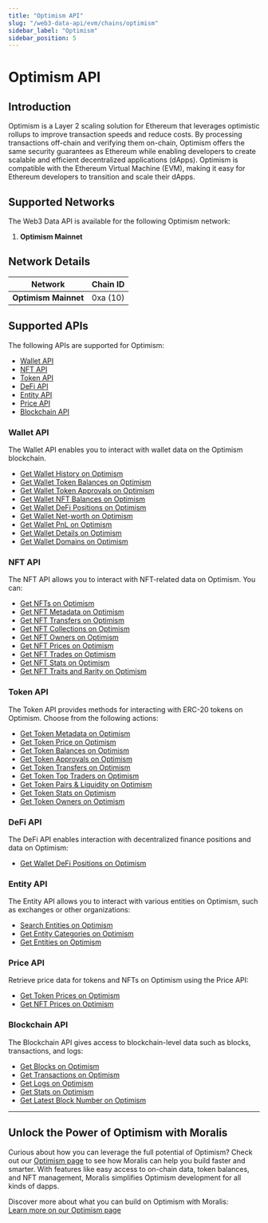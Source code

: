 ```yaml
---
title: "Optimism API"
slug: "/web3-data-api/evm/chains/optimism"
sidebar_label: "Optimism"
sidebar_position: 5
---
```


# Optimism API

## Introduction

Optimism is a Layer 2 scaling solution for Ethereum that leverages optimistic rollups to improve transaction speeds and reduce costs. By processing transactions off-chain and verifying them on-chain, Optimism offers the same security guarantees as Ethereum while enabling developers to create scalable and efficient decentralized applications (dApps). Optimism is compatible with the Ethereum Virtual Machine (EVM), making it easy for Ethereum developers to transition and scale their dApps.

## Supported Networks

The Web3 Data API is available for the following Optimism network:

1. **Optimism Mainnet**

## Network Details

| Network | Chain ID |
| ---- | ---- |
| **Optimism Mainnet** | 0xa (10) |

## Supported APIs

The following APIs are supported for Optimism:

- [Wallet API](/web3-data-api/evm/reference#wallet-api)
- [NFT API](/web3-data-api/evm/reference#nft-api)
- [Token API](/web3-data-api/evm/reference#token-api)
- [DeFi API](/web3-data-api/evm/reference#defi-api)
- [Entity API](/web3-data-api/evm/reference#entity-api)
- [Price API](/web3-data-api/evm/reference#price-api)
- [Blockchain API](/web3-data-api/evm/reference#blockchain-api)

### Wallet API

The Wallet API enables you to interact with wallet data on the Optimism blockchain.

- [Get Wallet History on Optimism](/web3-data-api/evm/reference#get-wallet-history)
- [Get Wallet Token Balances on Optimism](/web3-data-api/evm/reference#get-wallet-token-balances)
- [Get Wallet Token Approvals on Optimism](/web3-data-api/evm/reference#get-wallet-token-approvals)
- [Get Wallet NFT Balances on Optimism](/web3-data-api/evm/reference#get-wallet-nfts)
- [Get Wallet DeFi Positions on Optimism](/web3-data-api/evm/reference#get-wallet-defi-positions)
- [Get Wallet Net-worth on Optimism](/web3-data-api/evm/reference#get-wallet-net-worth)
- [Get Wallet PnL on Optimism](/web3-data-api/evm/reference#get-wallet-pnl)
- [Get Wallet Details on Optimism](/web3-data-api/evm/reference#get-wallet-details)
- [Get Wallet Domains on Optimism](/web3-data-api/evm/reference#get-wallet-domains)

### NFT API

The NFT API allows you to interact with NFT-related data on Optimism. You can:

- [Get NFTs on Optimism](/web3-data-api/evm/reference#get-nfts)
- [Get NFT Metadata on Optimism](/web3-data-api/evm/reference#get-nft-metadata)
- [Get NFT Transfers on Optimism](/web3-data-api/evm/reference#get-nft-transfers)
- [Get NFT Collections on Optimism](/web3-data-api/evm/reference#get-nft-collections)
- [Get NFT Owners on Optimism](/web3-data-api/evm/reference#get-nft-owners)
- [Get NFT Prices on Optimism](/web3-data-api/evm/reference#get-nft-prices)
- [Get NFT Trades on Optimism](/web3-data-api/evm/reference#get-nft-trades)
- [Get NFT Stats on Optimism](/web3-data-api/evm/reference#get-nft-stats)
- [Get NFT Traits and Rarity on Optimism](/web3-data-api/evm/reference#get-nft-traits-and-rarity)

### Token API

The Token API provides methods for interacting with ERC-20 tokens on Optimism. Choose from the following actions:

- [Get Token Metadata on Optimism](/web3-data-api/evm/reference#get-token-metadata)
- [Get Token Price on Optimism](/web3-data-api/evm/reference#get-token-price)
- [Get Token Balances on Optimism](/web3-data-api/evm/reference#get-token-balances)
- [Get Token Approvals on Optimism](/web3-data-api/evm/reference#get-token-approvals)
- [Get Token Transfers on Optimism](/web3-data-api/evm/reference#get-token-transfers)
- [Get Token Top Traders on Optimism](/web3-data-api/evm/reference#get-token-top-traders)
- [Get Token Pairs & Liquidity on Optimism](/web3-data-api/evm/reference#get-token-pairs--liquidity)
- [Get Token Stats on Optimism](/web3-data-api/evm/reference#get-token-stats)
- [Get Token Owners on Optimism](/web3-data-api/evm/reference#get-token-owners)

### DeFi API

The DeFi API enables interaction with decentralized finance positions and data on Optimism:

- [Get Wallet DeFi Positions on Optimism](/web3-data-api/evm/reference#get-wallet-defi-positions)

### Entity API

The Entity API allows you to interact with various entities on Optimism, such as exchanges or other organizations:

- [Search Entities on Optimism](/web3-data-api/evm/reference#search-entities)
- [Get Entity Categories on Optimism](/web3-data-api/evm/reference#get-entity-categories)
- [Get Entities on Optimism](/web3-data-api/evm/reference#get-entities)

### Price API

Retrieve price data for tokens and NFTs on Optimism using the Price API:

- [Get Token Prices on Optimism](/web3-data-api/evm/reference#get-token-prices)
- [Get NFT Prices on Optimism](/web3-data-api/evm/reference#get-nft-prices)

### Blockchain API

The Blockchain API gives access to blockchain-level data such as blocks, transactions, and logs:

- [Get Blocks on Optimism](/web3-data-api/evm/reference#get-blocks)
- [Get Transactions on Optimism](/web3-data-api/evm/reference#get-transactions)
- [Get Logs on Optimism](/web3-data-api/evm/reference#get-logs)
- [Get Stats on Optimism](/web3-data-api/evm/reference#get-stats)
- [Get Latest Block Number on Optimism](/web3-data-api/evm/reference#get-latest-block-number)

---

## Unlock the Power of Optimism with Moralis

Curious about how you can leverage the full potential of Optimism? Check out our [Optimism page](https://developers.moralis.com/chains/optimism/) to see how Moralis can help you build faster and smarter. With features like easy access to on-chain data, token balances, and NFT management, Moralis simplifies Optimism development for all kinds of dapps.

Discover more about what you can build on Optimism with Moralis:  
[Learn more on our Optimism page](https://developers.moralis.com/chains/optimism/)
